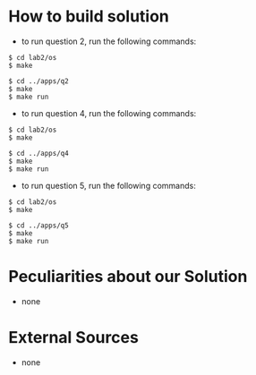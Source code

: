 # How to build solution
 - to run question 2, run the following commands: 
```
$ cd lab2/os
$ make

$ cd ../apps/q2	
$ make
$ make run
```
 - to run question 4, run the following commands:
```
$ cd lab2/os
$ make

$ cd ../apps/q4	
$ make
$ make run
```
 - to run question 5, run the following commands:
```
$ cd lab2/os
$ make

$ cd ../apps/q5	
$ make
$ make run 
```

# Peculiarities about our Solution
 - none

# External Sources
 - none
